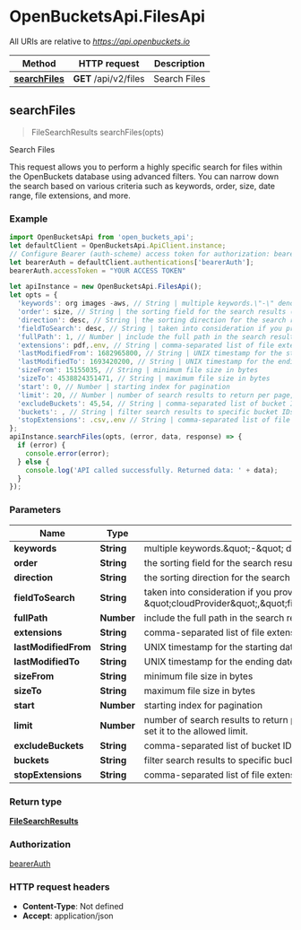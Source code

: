 # OpenBucketsApi.FilesApi

All URIs are relative to *https://api.openbuckets.io*

Method | HTTP request | Description
------------- | ------------- | -------------
[**searchFiles**](FilesApi.md#searchFiles) | **GET** /api/v2/files | Search Files



## searchFiles

> FileSearchResults searchFiles(opts)

Search Files

This request allows you to perform a highly specific search for files within the OpenBuckets database using advanced filters. You can narrow down the search based on various criteria such as keywords, order, size, date range, file extensions, and more.

### Example

```javascript
import OpenBucketsApi from 'open_buckets_api';
let defaultClient = OpenBucketsApi.ApiClient.instance;
// Configure Bearer (auth-scheme) access token for authorization: bearerAuth
let bearerAuth = defaultClient.authentications['bearerAuth'];
bearerAuth.accessToken = "YOUR ACCESS TOKEN"

let apiInstance = new OpenBucketsApi.FilesApi();
let opts = {
  'keywords': org images -aws, // String | multiple keywords.\"-\" denotes stop keywords
  'order': size, // String | the sorting field for the search results (e.g., \"size\", \"lastModified\")
  'direction': desc, // String | the sorting direction for the search results (e.g., \"desc\" for descending)
  'fieldToSearch': desc, // String | taken into consideration if you provide any of the allowed values, \"cloudProvider\",\"fileExtension\",\"fileName\",\"fileUrl\",\"fullPath\"
  'fullPath': 1, // Number | include the full path in the search results (1 for true, 0 for false)
  'extensions': pdf,.env, // String | comma-separated list of file extensions to include (e.g., \"pdf,env\")
  'lastModifiedFrom': 1682965800, // String | UNIX timestamp for the starting date of the last modification range
  'lastModifiedTo': 1693420200, // String | UNIX timestamp for the ending date of the last modification rang
  'sizeFrom': 15155035, // String | minimum file size in bytes
  'sizeTo': 4538824351471, // String | maximum file size in bytes
  'start': 0, // Number | starting index for pagination
  'limit': 20, // Number | number of search results to return per page, based on your role.  If you send a value more than the allowed limit, we set it to the allowed limit.
  'excludeBuckets': 45,54, // String | comma-separated list of bucket IDs to exclude from the search
  'buckets': , // String | filter search results to specific bucket IDs
  'stopExtensions': .csv,.env // String | comma-separated list of file extensions to exclude with or without \".\" (e.g., sql, .sql)
};
apiInstance.searchFiles(opts, (error, data, response) => {
  if (error) {
    console.error(error);
  } else {
    console.log('API called successfully. Returned data: ' + data);
  }
});
```

### Parameters


Name | Type | Description  | Notes
------------- | ------------- | ------------- | -------------
 **keywords** | **String**| multiple keywords.\&quot;-\&quot; denotes stop keywords | [optional] 
 **order** | **String**| the sorting field for the search results (e.g., \&quot;size\&quot;, \&quot;lastModified\&quot;) | [optional] 
 **direction** | **String**| the sorting direction for the search results (e.g., \&quot;desc\&quot; for descending) | [optional] 
 **fieldToSearch** | **String**| taken into consideration if you provide any of the allowed values, \&quot;cloudProvider\&quot;,\&quot;fileExtension\&quot;,\&quot;fileName\&quot;,\&quot;fileUrl\&quot;,\&quot;fullPath\&quot; | [optional] 
 **fullPath** | **Number**| include the full path in the search results (1 for true, 0 for false) | [optional] 
 **extensions** | **String**| comma-separated list of file extensions to include (e.g., \&quot;pdf,env\&quot;) | [optional] 
 **lastModifiedFrom** | **String**| UNIX timestamp for the starting date of the last modification range | [optional] 
 **lastModifiedTo** | **String**| UNIX timestamp for the ending date of the last modification rang | [optional] 
 **sizeFrom** | **String**| minimum file size in bytes | [optional] 
 **sizeTo** | **String**| maximum file size in bytes | [optional] 
 **start** | **Number**| starting index for pagination | [optional] 
 **limit** | **Number**| number of search results to return per page, based on your role.  If you send a value more than the allowed limit, we set it to the allowed limit. | [optional] 
 **excludeBuckets** | **String**| comma-separated list of bucket IDs to exclude from the search | [optional] 
 **buckets** | **String**| filter search results to specific bucket IDs | [optional] 
 **stopExtensions** | **String**| comma-separated list of file extensions to exclude with or without \&quot;.\&quot; (e.g., sql, .sql) | [optional] 

### Return type

[**FileSearchResults**](FileSearchResults.md)

### Authorization

[bearerAuth](../README.md#bearerAuth)

### HTTP request headers

- **Content-Type**: Not defined
- **Accept**: application/json

